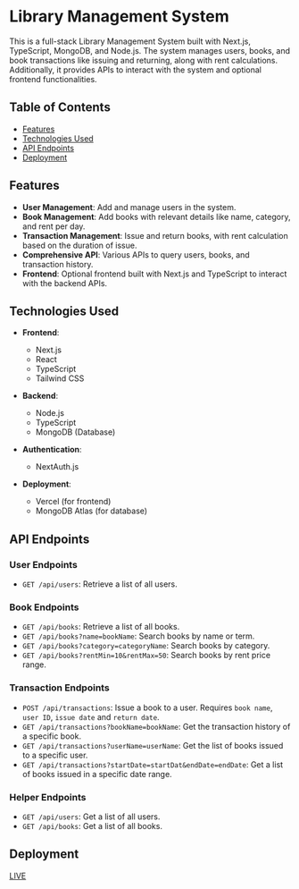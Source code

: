 # Library Management System

This is a full-stack Library Management System built with Next.js, TypeScript, MongoDB, and Node.js. The system manages users, books, and book transactions like issuing and returning, along with rent calculations. Additionally, it provides APIs to interact with the system and optional frontend functionalities.

## Table of Contents

- [Features](#features)
- [Technologies Used](#technologies-used)
- [API Endpoints](#api-endpoints)
- [Deployment](#deployment)

## Features

- **User Management**: Add and manage users in the system.
- **Book Management**: Add books with relevant details like name, category, and rent per day.
- **Transaction Management**: Issue and return books, with rent calculation based on the duration of issue.
- **Comprehensive API**: Various APIs to query users, books, and transaction history.
- **Frontend**: Optional frontend built with Next.js and TypeScript to interact with the backend APIs.

## Technologies Used

- **Frontend**: 
  - Next.js
  - React
  - TypeScript
  - Tailwind CSS
  
- **Backend**:
  - Node.js
  - TypeScript
  - MongoDB (Database)
  
- **Authentication**:
  - NextAuth.js

- **Deployment**: 
  - Vercel (for frontend)
  - MongoDB Atlas (for database)

## API Endpoints

### User Endpoints

- `GET /api/users`: Retrieve a list of all users.

### Book Endpoints

- `GET /api/books`: Retrieve a list of all books.
- `GET /api/books?name=bookName`: Search books by name or term.
- `GET /api/books?category=categoryName`: Search books by category.
- `GET /api/books?rentMin=10&rentMax=50`: Search books by rent price range.

### Transaction Endpoints

- `POST /api/transactions`: Issue a book to a user. Requires `book name`, `user ID`, `issue date` and `return date`.
- `GET /api/transactions?bookName=bookName`: Get the transaction history of a specific book.
- `GET /api/transactions?userName=userName`: Get the list of books issued to a specific user.
- `GET /api/transactions?startDate=startDat&endDate=endDate`: Get a list of books issued in a specific date range.

### Helper Endpoints

- `GET /api/users`: Get a list of all users.
- `GET /api/books`: Get a list of all books.

## Deployment
[LIVE](https://library-management-app-fzn.vercel.app/)
